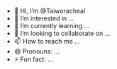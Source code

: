 - 👋 Hi, I’m @Taiworacheal
- 👀 I’m interested in ...
- 🌱 I’m currently learning ...
- 💞️ I’m looking to collaborate on ...
- 📫 How to reach me ...
- 😄 Pronouns: ...
- ⚡ Fun fact: ...

<!---
Taiworacheal/Taiworacheal is a ✨ special ✨ repository because its `README.md` (this file) appears on your GitHub profile.
You can click the Preview link to take a look at your changes.
--->
